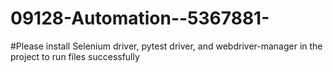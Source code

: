 # 09128-Automation--5367881-

#Please install Selenium driver, pytest driver, and webdriver-manager in the project to run files successfully
